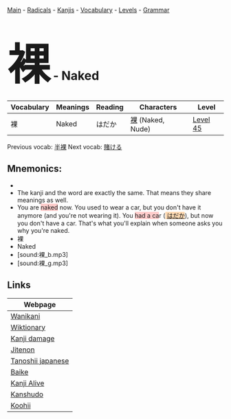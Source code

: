 <style> bigfont {font-size: 100px}</style>
[Main](../README.md) -
[Radicals](../radicals.md) -
[Kanjis](../kanjis.md) -
[Vocabulary](../vocabulary.md) -
[Levels](../levels.md) -
[Grammar](../grammar.md)
# <bigfont> 裸</bigfont> - Naked 

| Vocabulary | Meanings | Reading | Characters | Level |
| --- | --- | --- | --- | --- |
| 裸 | Naked | はだか |  [裸](../kanjis/裸.md) (Naked, Nude) | [Level 45](../levels/wk_level45.md) |

Previous vocab: [半裸](半裸.md) Next vocab: [賭ける](賭ける.md) 

## Mnemonics:

* 
* The kanji and the word are exactly the same. That means they share meanings as well.
* You are <span style="background-color:#ffcccb"> naked</span> now. You used to wear a car, but you don't have it anymore (and you're not wearing it). You <span style="background-color:#ffcccb"> had a ca</span>r (<span style="background-color:#fed8b1"> [はだか](https://jisho.org/search/はだか)</span>), but now you don't have a car. That's what you'll explain when someone asks you why you're naked.
* 裸
* Naked
* [sound:裸_b.mp3]
* [sound:裸_g.mp3]


## Links 

| Webpage |
| --- |
| [Wanikani          ](https://www.wanikani.com/kanji/裸) |
| [Wiktionary        ](https://en.wiktionary.org/wiki/裸) |
| [Kanji damage      ](http://www.kanjidamage.com/kanji/search?utf8=✓&q=裸) |
| [Jitenon           ](https://jitenon.com/kanji/裸) |
| [Tanoshii japanese ](https://www.tanoshiijapanese.com/dictionary/kanji.cfm?k=裸) |
| [Baike             ](https://baike.baidu.com/item/裸) |
| [Kanji Alive       ](https://app.kanjialive.com/裸) |
| [Kanshudo          ](https://www.kanshudo.com/searchmn?q=裸) |
| [Koohii            ](https://kanji.koohii.com/study/kanji/裸) |
